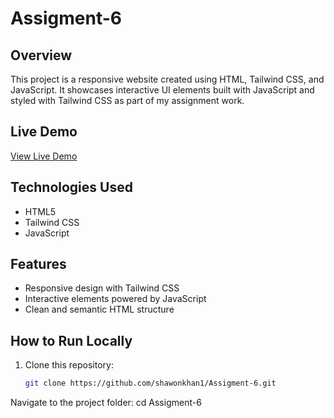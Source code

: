 # Assigment-6

## Overview
This project is a responsive website created using HTML, Tailwind CSS, and JavaScript. It showcases interactive UI elements built with JavaScript and styled with Tailwind CSS as part of my assignment work.

## Live Demo
[View Live Demo](https://shawonkhan1.github.io/Assigment-6/)

## Technologies Used
- HTML5
- Tailwind CSS
- JavaScript

## Features
- Responsive design with Tailwind CSS
- Interactive elements powered by JavaScript
- Clean and semantic HTML structure

## How to Run Locally
1. Clone this repository:
   ```bash
   git clone https://github.com/shawonkhan1/Assigment-6.git


Navigate to the project folder:
cd Assigment-6

